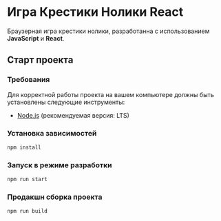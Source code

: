 # Игра Крестики Нолики React

Браузерная игра крестики нолики, разработанна с
использованием **JavaScript** и **React**.

## Старт проекта

### Требования

Для корректной работы проекта на вашем компьютере должны быть установлены следующие инструменты:

- [Node.js](https://nodejs.org/en/) (рекомендуемая версия: LTS)

### Установка зависимостей

```bash
npm install
```

### Запуск в режиме разработки

```bash
npm run start
 ```

### Продакшн сборка проекта

```bash
npm run build
 ```
